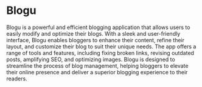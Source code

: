 # Blogu

Blogu is a powerful and efficient blogging application that allows users to easily modify and optimize their blogs. With a sleek and user-friendly interface, Blogu enables bloggers to enhance their content, refine their layout, and customize their blog to suit their unique needs. The app offers a range of tools and features, including fixing broken links, revising outdated posts, amplifying SEO, and optimizing images. Blogu is designed to streamline the process of blog management, helping bloggers to elevate their online presence and deliver a superior blogging experience to their readers.
